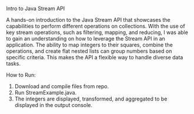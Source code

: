  Intro to Java Stream API

A hands-on introduction to the Java Stream API that showcases the capabilities to perform different operations on collections. With the use of key stream operations, such as filtering, mapping, and reducing, I was able to gain an understanding on how to leverage the Stream API in an application. The ability to map integers to their squares, combine the operations, and create flat nested lists can group numbers based on specific criteria. This makes the API a flexible way to handle diverse data tasks. 

How to Run:

1. Download and compile files from repo.
2. Run StreamExample.java. 
3. The integers are displayed, transformed, and aggregated to be displayed in the output console.  
